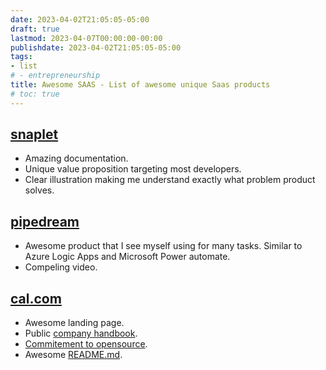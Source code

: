 ```yaml
---
date: 2023-04-02T21:05:05-05:00
draft: true
lastmod: 2023-04-07T00:00:00-00:00
publishdate: 2023-04-02T21:05:05-05:00
tags:
- list
# - entrepreneurship
title: Awesome SAAS - List of awesome unique Saas products
# toc: true
---
```


## [snaplet](https://www.snaplet.dev/)

* Amazing documentation.
* Unique value proposition targeting most developers.
* Clear illustration making me understand exactly what problem product solves.

## [pipedream](https://pipedream.com/)

* Awesome product that I see myself using for many tasks. Similar to Azure Logic Apps and Microsoft Power automate.
* Compeling video.

## [cal.com](https://cal.com)

* Awesome landing page.
* Public [company handbook](https://handbook.cal.com/).
* [Commitement to opensource](https://cal.com/blog/open-startup).
* Awesome [README.md](https://github.com/calcom/cal.com#integrations).
